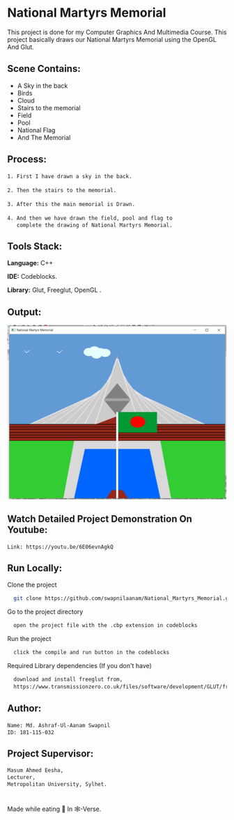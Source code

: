 
# National Martyrs Memorial

This project is done for my Computer Graphics And Multimedia Course.
This project basically draws our National Martyrs Memorial using 
the OpenGL And Glut.




## Scene Contains:
- A Sky in the back
- Birds
- Cloud
- Stairs to the memorial
- Field
- Pool
- National Flag
- And The Memorial

## Process:
    1. First I have drawn a sky in the back.

    2. Then the stairs to the memorial.

    3. After this the main memorial is Drawn.

    4. And then we have drawn the field, pool and flag to 
       complete the drawing of National Martyrs Memorial.
## Tools Stack:

**Language:** C++

**IDE:** Codeblocks.

**Library:** Glut, Freeglut, OpenGL .


## Output:

![](image/NationalMartyrsMemorial.png)



## Watch Detailed Project Demonstration On Youtube:

    Link: https://youtu.be/6E06evnAgkQ


## Run Locally:

Clone the project

```bash
  git clone https://github.com/swapnilaanam/National_Martyrs_Memorial.git
```

Go to the project directory

```bash
  open the project file with the .cbp extension in codeblocks
```

Run the project

```bash
  click the compile and run button in the codeblocks
```

Required Library dependencies (If you don't have)

```bash
  download and install freeglut from, 
  https://www.transmissionzero.co.uk/files/software/development/GLUT/freeglut-MinGW.zip
```


## Author:

    Name: Md. Ashraf-Ul-Aanam Swapnil
    ID: 181-115-032


## Project Supervisor:

    Masum Ahmed Eesha,
    Lecturer,
    Metropolitan University, Sylhet.


#
 Made while eating 🌮 In 🕸️-Verse.
